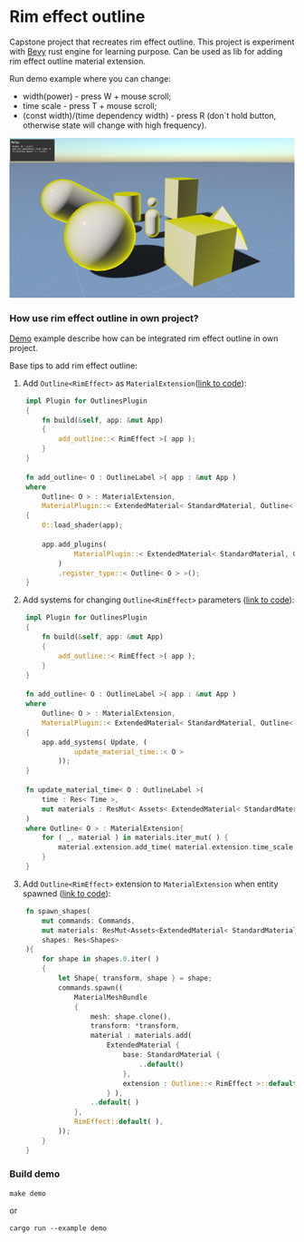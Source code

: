 # Rim effect outline

Capstone project that recreates rim effect outline. This project is experiment with [Bevy](https://bevyengine.org/) rust engine for learning purpose. Can be used as lib for adding rim effect outline material extension.

Run demo example where you can change:
- width(power) - press W + mouse scroll;
- time scale - press T + mouse scroll;
- (const width)/(time dependency width) - press R (don`t hold button, otherwise state will change with high frequency).

![Demo](/images/demo.png)

### How use rim effect outline in own project?

[Demo](/examples/demo) example describe how can be integrated rim effect outline in own project.

Base tips to add rim effect outline:

1. Add `Outline<RimEffect>` as `MaterialExtension`([link to code](/examples/demo/outlines.rs)):

```rust
    impl Plugin for OutlinesPlugin 
    {
        fn build(&self, app: &mut App)
        {
            add_outline::< RimEffect >( app );
        }
    }
    
    fn add_outline< O : OutlineLabel >( app : &mut App )
    where 
        Outline< O > : MaterialExtension,
        MaterialPlugin::< ExtendedMaterial< StandardMaterial, Outline< O > > >: Plugin
    {
        O::load_shader(app);

        app.add_plugins(
                MaterialPlugin::< ExtendedMaterial< StandardMaterial, Outline< O > > >::default( )
            )
            .register_type::< Outline< O > >();
    }
```

2. Add systems for changing `Outline<RimEffect>` parameters ([link to code](/examples/demo/outlines.rs)):

```rust
    impl Plugin for OutlinesPlugin 
    {
        fn build(&self, app: &mut App)
        {
            add_outline::< RimEffect >( app );
        }
    }
    
    fn add_outline< O : OutlineLabel >( app : &mut App )
    where 
        Outline< O > : MaterialExtension,
        MaterialPlugin::< ExtendedMaterial< StandardMaterial, Outline< O > > >: Plugin
    {
        app.add_systems( Update, ( 
                update_material_time::< O >  
            ));
    }

    fn update_material_time< O : OutlineLabel >(
        time : Res< Time >,
        mut materials : ResMut< Assets< ExtendedMaterial< StandardMaterial, Outline< O > > > >,
    )
    where Outline< O > : MaterialExtension{
        for ( _, material ) in materials.iter_mut( ) {
            material.extension.add_time( material.extension.time_scale * time.delta_seconds( ) );
        }
    }
```

3. Add `Outline<RimEffect>` extension to `MaterialExtension` when entity spawned ([link to code](/examples/demo/world.rs)):

```rust
    fn spawn_shapes(
        mut commands: Commands,
        mut materials: ResMut<Assets<ExtendedMaterial< StandardMaterial, Outline< RimEffect > >>>,
        shapes: Res<Shapes>
    ){
        for shape in shapes.0.iter( )
        {
            let Shape{ transform, shape } = shape;
            commands.spawn(( 
                MaterialMeshBundle
                {
                    mesh: shape.clone(),
                    transform: *transform,
                    material : materials.add( 
                        ExtendedMaterial {
                            base: StandardMaterial { 
                                ..default()
                            },
                            extension : Outline::< RimEffect >::default( )
                        } ),    
                    ..default( )
                },
                RimEffect::default( ),
            ));
        }
    }
```

### Build demo

```
make demo
```

or

```
cargo run --example demo
```